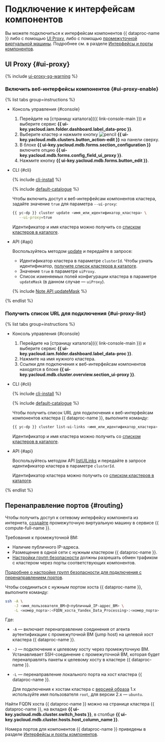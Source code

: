 # Подключение к интерфейсам компонентов

Вы можете подключиться к интерфейсам компонентов {{ dataproc-name }} либо с помощью [UI Proxy](#ui-proxy), либо с помощью [промежуточной виртуальной машины](#routing). Подробнее см. в разделе [Интерфейсы и порты компонентов](../concepts/interfaces.md).

## UI Proxy {#ui-proxy}

{% include [ui-proxy-sg-warning](../../_includes/data-processing/ui-proxy-sg-warning.md) %}

### Включить веб-интерфейсы компонентов {#ui-proxy-enable}

{% list tabs group=instructions %}

- Консоль управления {#console}

    1. Перейдите на [страницу каталога]({{ link-console-main }}) и выберите сервис **{{ ui-key.yacloud.iam.folder.dashboard.label_data-proc }}**.
    1. Выберите кластер и нажмите кнопку ![pencil](../../_assets/console-icons/pencil.svg) **{{ ui-key.yacloud.mdb.clusters.button_action-edit }}** на панели сверху.
    1. В блоке **{{ ui-key.yacloud.mdb.forms.section_configuration }}** включите опцию **{{ ui-key.yacloud.mdb.forms.config_field_ui_proxy }}**.
    1. Нажмите кнопку **{{ ui-key.yacloud.mdb.forms.button_edit }}**.

- CLI {#cli}

    {% include [cli-install](../../_includes/cli-install.md) %}

    {% include [default-catalogue](../../_includes/default-catalogue.md) %}

    Чтобы включить доступ к веб-интерфейсам компонентов кластера, задайте значение `true` для параметра `--ui-proxy`:

    ```bash
    {{ yc-dp }} cluster update <имя_или_идентификатор_кластера> \
       --ui-proxy=true
    ```

    Идентификатор и имя кластера можно получить со [списком кластеров в каталоге](cluster-list.md#list).

- API {#api}

    Воспользуйтесь методом [update](../api-ref/Cluster/update.md) и передайте в запросе:

    * Идентификатор кластера в параметре `clusterId`. Чтобы узнать идентификатор, [получите список кластеров в каталоге](cluster-list.md#list).
    * Значение `true` в параметре `uiProxy`.
    * Список изменяемых полей конфигурации кластера в параметре `updateMask` (в данном случае — `uiProxy`).

    {% include [Note API updateMask](../../_includes/note-api-updatemask.md) %}

{% endlist %}

### Получить список URL для подключения {#ui-proxy-list}

{% list tabs group=instructions %}

- Консоль управления {#console}

    1. Перейдите на [страницу каталога]({{ link-console-main }}) и выберите сервис **{{ ui-key.yacloud.iam.folder.dashboard.label_data-proc }}**.
    1. Нажмите на имя нужного кластера.
    1. Ссылки для подключения к веб-интерфейсам компонентов находятся в блоке **{{ ui-key.yacloud.mdb.cluster.overview.section_ui-proxy }}**.

- CLI {#cli}

    {% include [cli-install](../../_includes/cli-install.md) %}

    {% include [default-catalogue](../../_includes/default-catalogue.md) %}

    Чтобы получить список URL для подключения к веб-интерфейсам компонентов кластера {{ dataproc-name }}, выполните команду:

    ```bash
    {{ yc-dp }} cluster list-ui-links <имя_или_идентификатор_кластера>
    ```

    Идентификатор и имя кластера можно получить со [списком кластеров в каталоге](cluster-list.md#list).

- API {#api}

    Воспользуйтесь методом API [listUILinks](../api-ref/Cluster/listUILinks.md) и передайте в запросе идентификатор кластера в параметре `clusterId`.

    Идентификатор кластера можно получить со [списком кластеров в каталоге](cluster-list.md#list).

{% endlist %}

## Перенаправление портов {#routing}

Чтобы получить доступ к сетевому интерфейсу компонента из интернета, [создайте](../../compute/operations/vm-create/create-linux-vm.md) промежуточную виртуальную машину в сервисе {{ compute-full-name }}.

Требования к промежуточной ВМ:

* Наличие публичного IP-адреса.
* Размещение в одной сети с нужным кластером {{ dataproc-name }}.
* [Настройки групп безопасности](../concepts/network.md#security-groups) должны разрешать обмен трафиком с кластером через порты соответствующих компонентов.

[Подробнее о настройке групп безопасности для подключения с перенаправлением портов](security-groups.md).

Чтобы соединиться с нужным портом хоста {{ dataproc-name }}, выполните команду:

```bash
ssh -A \
    -J <имя_пользователя_ВМ>@<публичный_IP-адрес_ВМ> \
    -L <номер_порта>:<FQDN_хоста_Yandex_Data_Processing>:<номер_порта> <имя_пользователя>@<FQDN_хоста_Yandex_Data_Processing>
```

Где:

* `-A` — включает перенаправление соединения от агента аутентификации с промежуточной ВМ (jump host) на целевой хост кластера {{ dataproc-name }}.
* `-J` — подключение к целевому хосту через промежуточную ВМ. Устанавливает SSH-соединение с промежуточной ВМ, которая будет перенаправлять пакеты к целевому хосту в кластере {{ dataproc-name }}.
* `-L` — перенаправление локального порта на хост кластера {{ dataproc-name }}.

    Для подключения к хостам кластера с [версией образа](../concepts/environment.md) 1.x используйте имя пользователя `root`, для версии 2.x — `ubuntu`.

Найти FQDN хоста {{ dataproc-name }} можно на странице кластера {{ dataproc-name }}, на вкладке **{{ ui-key.yacloud.mdb.cluster.switch_hosts }}**, в столбце **{{ ui-key.yacloud.mdb.cluster.hosts.host_column_name }}**.

Номера портов для компонентов {{ dataproc-name }} приведены в разделе [Интерфейсы и порты компонентов](../concepts/interfaces.md#port-numbers).
